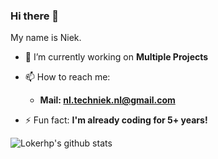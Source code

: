 ### Hi there 👋
My name is Niek.
- 🔭 I’m currently working on **Multiple Projects** 
- 📫 How to reach me:
  - **Mail: nl.techniek.nl@gmail.com**
  
- ⚡ Fun fact: **I'm already coding for 5+ years!**

![Lokerhp's github stats](https://github-readme-stats.vercel.app/api?username=lokerhp)
